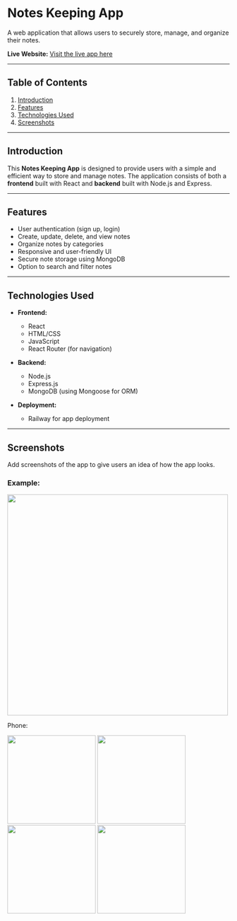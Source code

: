 # Notes Keeping App

A web application that allows users to securely store, manage, and organize their notes.

**Live Website:** [Visit the live app here](https://notes-keeping-production.up.railway.app/)

---

## Table of Contents

1. [Introduction](#introduction)
2. [Features](#features)
3. [Technologies Used](#technologies-used)
4. [Screenshots](#screenshots)

---

## Introduction

This **Notes Keeping App** is designed to provide users with a simple and efficient way to store and manage notes. The application consists of both a **frontend** built with React and **backend** built with Node.js and Express.

---

## Features

- User authentication (sign up, login)
- Create, update, delete, and view notes
- Organize notes by categories
- Responsive and user-friendly UI
- Secure note storage using MongoDB
- Option to search and filter notes

---

## Technologies Used

- **Frontend:**
  - React
  - HTML/CSS
  - JavaScript
  - React Router (for navigation)
  
- **Backend:**
  - Node.js
  - Express.js
  - MongoDB (using Mongoose for ORM)
  
- **Deployment:**
  - Railway for app deployment

---

## Screenshots

Add screenshots of the app to give users an idea of how the app looks.

### Example:


<img src="https://github.com/user-attachments/assets/9dc7be66-a0b2-4792-a983-793f6a64c519" width="500" />


Phone:




<img src="https://github.com/user-attachments/assets/87c52394-6caf-4bb8-a5ba-4c0cb278f76c" width="200" />



<img src="https://github.com/user-attachments/assets/c8ed992c-e13e-4eee-ad93-542cc2198720" width="200" />



<img src="https://github.com/user-attachments/assets/fd62e7ab-d741-433c-a2ac-310f78cf855b" width="200" />

<img src="https://github.com/user-attachments/assets/a35be4c0-f0bf-4b3b-b73b-4049ce94fc92" width="200" />
